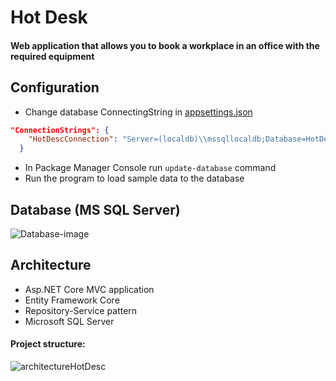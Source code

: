 # Hot Desk
#### Web application that allows you to book a workplace in an office with the required equipment
## Configuration
* Change database ConnectingString in [appsettings.json](https://github.com/MParchan/Hot-Desc/blob/main/Hot%20Desc/appsettings.json)
````json
"ConnectionStrings": {
    "HotDescConnection": "Server=(localdb)\\mssqllocaldb;Database=HotDescDb;Trusted_Connection=True;MultipleActiveResultSets=true"
  }
````
* In Package Manager Console run `update-database` command
* Run the program to load sample data to the database
## Database (MS SQL Server)
![Database-image](https://user-images.githubusercontent.com/85680066/204361209-032990f8-b897-4437-b002-8655f0557979.png)
## Architecture
* Asp.NET Core MVC application
* Entity Framework Core
* Repository-Service pattern
* Microsoft SQL Server

#### Project structure:

![architectureHotDesc](https://user-images.githubusercontent.com/85680066/204364535-6d7b89d1-8ad5-459d-95c6-bc49a0e7fd4c.png)

